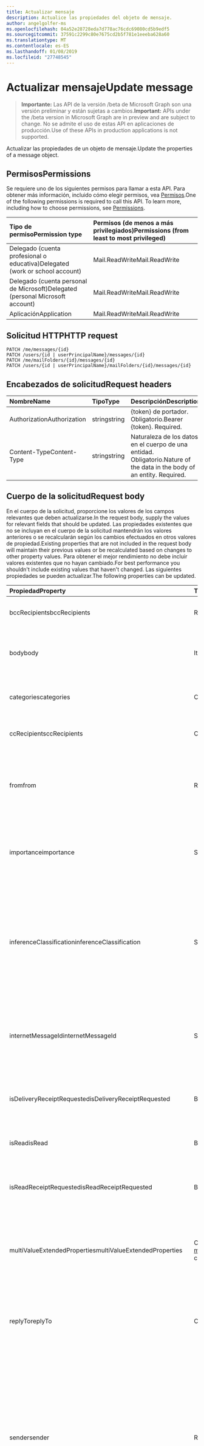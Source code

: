 ```yaml
---
title: Actualizar mensaje
description: Actualice las propiedades del objeto de mensaje.
author: angelgolfer-ms
ms.openlocfilehash: 04a52e28728eda7d778ac76cdc69080cd5b9edf5
ms.sourcegitcommit: 37591c2299c80e7675cd2b5f781e1eeeba628a60
ms.translationtype: MT
ms.contentlocale: es-ES
ms.lasthandoff: 01/08/2019
ms.locfileid: "27748545"
---
```

# <a name="update-message"></a><span data-ttu-id="6360f-103">Actualizar mensaje</span><span class="sxs-lookup"><span data-stu-id="6360f-103">Update message</span></span>

> <span data-ttu-id="6360f-104">**Importante:** Las API de la versión /beta de Microsoft Graph son una versión preliminar y están sujetas a cambios.</span><span class="sxs-lookup"><span data-stu-id="6360f-104">**Important:** APIs under the /beta version in Microsoft Graph are in preview and are subject to change.</span></span> <span data-ttu-id="6360f-105">No se admite el uso de estas API en aplicaciones de producción.</span><span class="sxs-lookup"><span data-stu-id="6360f-105">Use of these APIs in production applications is not supported.</span></span>

<span data-ttu-id="6360f-106">Actualizar las propiedades de un objeto de mensaje.</span><span class="sxs-lookup"><span data-stu-id="6360f-106">Update the properties of a message object.</span></span>
## <a name="permissions"></a><span data-ttu-id="6360f-107">Permisos</span><span class="sxs-lookup"><span data-stu-id="6360f-107">Permissions</span></span>
<span data-ttu-id="6360f-p102">Se requiere uno de los siguientes permisos para llamar a esta API. Para obtener más información, incluido cómo elegir permisos, vea [Permisos](/graph/permissions-reference).</span><span class="sxs-lookup"><span data-stu-id="6360f-p102">One of the following permissions is required to call this API. To learn more, including how to choose permissions, see [Permissions](/graph/permissions-reference).</span></span>

|<span data-ttu-id="6360f-110">Tipo de permiso</span><span class="sxs-lookup"><span data-stu-id="6360f-110">Permission type</span></span>      | <span data-ttu-id="6360f-111">Permisos (de menos a más privilegiados)</span><span class="sxs-lookup"><span data-stu-id="6360f-111">Permissions (from least to most privileged)</span></span>              |
|:--------------------|:---------------------------------------------------------|
|<span data-ttu-id="6360f-112">Delegado (cuenta profesional o educativa)</span><span class="sxs-lookup"><span data-stu-id="6360f-112">Delegated (work or school account)</span></span> | <span data-ttu-id="6360f-113">Mail.ReadWrite</span><span class="sxs-lookup"><span data-stu-id="6360f-113">Mail.ReadWrite</span></span>    |
|<span data-ttu-id="6360f-114">Delegado (cuenta personal de Microsoft)</span><span class="sxs-lookup"><span data-stu-id="6360f-114">Delegated (personal Microsoft account)</span></span> | <span data-ttu-id="6360f-115">Mail.ReadWrite</span><span class="sxs-lookup"><span data-stu-id="6360f-115">Mail.ReadWrite</span></span>    |
|<span data-ttu-id="6360f-116">Aplicación</span><span class="sxs-lookup"><span data-stu-id="6360f-116">Application</span></span> | <span data-ttu-id="6360f-117">Mail.ReadWrite</span><span class="sxs-lookup"><span data-stu-id="6360f-117">Mail.ReadWrite</span></span> |

## <a name="http-request"></a><span data-ttu-id="6360f-118">Solicitud HTTP</span><span class="sxs-lookup"><span data-stu-id="6360f-118">HTTP request</span></span>
<!-- { "blockType": "ignored" } -->
```http
PATCH /me/messages/{id}
PATCH /users/{id | userPrincipalName}/messages/{id}
PATCH /me/mailFolders/{id}/messages/{id}
PATCH /users/{id | userPrincipalName}/mailFolders/{id}/messages/{id}
```
## <a name="request-headers"></a><span data-ttu-id="6360f-119">Encabezados de solicitud</span><span class="sxs-lookup"><span data-stu-id="6360f-119">Request headers</span></span>
| <span data-ttu-id="6360f-120">Nombre</span><span class="sxs-lookup"><span data-stu-id="6360f-120">Name</span></span>       | <span data-ttu-id="6360f-121">Tipo</span><span class="sxs-lookup"><span data-stu-id="6360f-121">Type</span></span> | <span data-ttu-id="6360f-122">Descripción</span><span class="sxs-lookup"><span data-stu-id="6360f-122">Description</span></span>|
|:-----------|:------|:----------|
| <span data-ttu-id="6360f-123">Authorization</span><span class="sxs-lookup"><span data-stu-id="6360f-123">Authorization</span></span>  | <span data-ttu-id="6360f-124">string</span><span class="sxs-lookup"><span data-stu-id="6360f-124">string</span></span>  | <span data-ttu-id="6360f-p103">{token} de portador. Obligatorio.</span><span class="sxs-lookup"><span data-stu-id="6360f-p103">Bearer {token}. Required.</span></span> |
| <span data-ttu-id="6360f-127">Content-Type</span><span class="sxs-lookup"><span data-stu-id="6360f-127">Content-Type</span></span> | <span data-ttu-id="6360f-128">string</span><span class="sxs-lookup"><span data-stu-id="6360f-128">string</span></span>  | <span data-ttu-id="6360f-p104">Naturaleza de los datos en el cuerpo de una entidad. Obligatorio.</span><span class="sxs-lookup"><span data-stu-id="6360f-p104">Nature of the data in the body of an entity. Required.</span></span> |
## <a name="request-body"></a><span data-ttu-id="6360f-131">Cuerpo de la solicitud</span><span class="sxs-lookup"><span data-stu-id="6360f-131">Request body</span></span>
<span data-ttu-id="6360f-132">En el cuerpo de la solicitud, proporcione los valores de los campos relevantes que deben actualizarse.</span><span class="sxs-lookup"><span data-stu-id="6360f-132">In the request body, supply the values for relevant fields that should be updated.</span></span> <span data-ttu-id="6360f-133">Las propiedades existentes que no se incluyan en el cuerpo de la solicitud mantendrán los valores anteriores o se recalcularán según los cambios efectuados en otros valores de propiedad.</span><span class="sxs-lookup"><span data-stu-id="6360f-133">Existing properties that are not included in the request body will maintain their previous values or be recalculated based on changes to other property values.</span></span> <span data-ttu-id="6360f-134">Para obtener el mejor rendimiento no debe incluir valores existentes que no hayan cambiado.</span><span class="sxs-lookup"><span data-stu-id="6360f-134">For best performance you shouldn't include existing values that haven't changed.</span></span> <span data-ttu-id="6360f-135">Las siguientes propiedades se pueden actualizar.</span><span class="sxs-lookup"><span data-stu-id="6360f-135">The following properties can be updated.</span></span>

| <span data-ttu-id="6360f-136">Propiedad</span><span class="sxs-lookup"><span data-stu-id="6360f-136">Property</span></span>     | <span data-ttu-id="6360f-137">Tipo</span><span class="sxs-lookup"><span data-stu-id="6360f-137">Type</span></span>   |<span data-ttu-id="6360f-138">Descripción</span><span class="sxs-lookup"><span data-stu-id="6360f-138">Description</span></span>|
|:---------------|:--------|:----------|
|<span data-ttu-id="6360f-139">bccRecipients</span><span class="sxs-lookup"><span data-stu-id="6360f-139">bccRecipients</span></span>|<span data-ttu-id="6360f-140">Recipient</span><span class="sxs-lookup"><span data-stu-id="6360f-140">Recipient</span></span>|<span data-ttu-id="6360f-141">Los destinatarios de CCO del mensaje.</span><span class="sxs-lookup"><span data-stu-id="6360f-141">The Bcc recipients for the message.</span></span> |
|<span data-ttu-id="6360f-142">body</span><span class="sxs-lookup"><span data-stu-id="6360f-142">body</span></span>|<span data-ttu-id="6360f-143">ItemBody</span><span class="sxs-lookup"><span data-stu-id="6360f-143">ItemBody</span></span>|<span data-ttu-id="6360f-144">El cuerpo del mensaje.</span><span class="sxs-lookup"><span data-stu-id="6360f-144">The body of the message.</span></span> <span data-ttu-id="6360f-145">Actualizable sólo si isDraft = true.</span><span class="sxs-lookup"><span data-stu-id="6360f-145">Updatable only if isDraft = true.</span></span>|
|<span data-ttu-id="6360f-146">categories</span><span class="sxs-lookup"><span data-stu-id="6360f-146">categories</span></span>|<span data-ttu-id="6360f-147">Colección String</span><span class="sxs-lookup"><span data-stu-id="6360f-147">String collection</span></span>|<span data-ttu-id="6360f-148">Las categorías asociadas al mensaje.</span><span class="sxs-lookup"><span data-stu-id="6360f-148">The categories associated with the message.</span></span>|
|<span data-ttu-id="6360f-149">ccRecipients</span><span class="sxs-lookup"><span data-stu-id="6360f-149">ccRecipients</span></span>|<span data-ttu-id="6360f-150">Colección Recipient</span><span class="sxs-lookup"><span data-stu-id="6360f-150">Recipient collection</span></span>|<span data-ttu-id="6360f-151">Los destinatarios de Cc del mensaje.</span><span class="sxs-lookup"><span data-stu-id="6360f-151">The Cc recipients for the message.</span></span> |
|<span data-ttu-id="6360f-152">from</span><span class="sxs-lookup"><span data-stu-id="6360f-152">from</span></span>|<span data-ttu-id="6360f-153">Recipient</span><span class="sxs-lookup"><span data-stu-id="6360f-153">Recipient</span></span>|<span data-ttu-id="6360f-154">El propietario del buzón y el remitente del mensaje.</span><span class="sxs-lookup"><span data-stu-id="6360f-154">The mailbox owner and sender of the message.</span></span> <span data-ttu-id="6360f-155">Debe corresponder con el buzón real que se usa.</span><span class="sxs-lookup"><span data-stu-id="6360f-155">Must correspond to the actual mailbox used.</span></span> |
|<span data-ttu-id="6360f-156">importance</span><span class="sxs-lookup"><span data-stu-id="6360f-156">importance</span></span>|<span data-ttu-id="6360f-157">String</span><span class="sxs-lookup"><span data-stu-id="6360f-157">String</span></span>|<span data-ttu-id="6360f-p108">La importancia del mensaje. Los valores posibles son: `Low`, `Normal`, `High`.</span><span class="sxs-lookup"><span data-stu-id="6360f-p108">The importance of the message. Possible values are: `Low`, `Normal`, `High`.</span></span>|
|<span data-ttu-id="6360f-160">inferenceClassification</span><span class="sxs-lookup"><span data-stu-id="6360f-160">inferenceClassification</span></span> | <span data-ttu-id="6360f-161">String</span><span class="sxs-lookup"><span data-stu-id="6360f-161">String</span></span> | <span data-ttu-id="6360f-p109">La clasificación del mensaje para el usuario, según relevancia inferida, importancia o según una invalidación explícita. Los valores posibles son: `focused` o `other`.</span><span class="sxs-lookup"><span data-stu-id="6360f-p109">The classification of the message for the user, based on inferred relevance or importance, or on an explicit override. Possible values are: `focused` or `other`.</span></span> |
|<span data-ttu-id="6360f-164">internetMessageId</span><span class="sxs-lookup"><span data-stu-id="6360f-164">internetMessageId</span></span> |<span data-ttu-id="6360f-165">String</span><span class="sxs-lookup"><span data-stu-id="6360f-165">String</span></span> |<span data-ttu-id="6360f-166">El identificador del mensaje en el formato especificado por [RFC2822](https://www.ietf.org/rfc/rfc2822.txt).</span><span class="sxs-lookup"><span data-stu-id="6360f-166">The message ID in the format specified by [RFC2822](https://www.ietf.org/rfc/rfc2822.txt).</span></span> <span data-ttu-id="6360f-167">Actualizable sólo si isDraft = true.</span><span class="sxs-lookup"><span data-stu-id="6360f-167">Updatable only if isDraft = true.</span></span>|
|<span data-ttu-id="6360f-168">isDeliveryReceiptRequested</span><span class="sxs-lookup"><span data-stu-id="6360f-168">isDeliveryReceiptRequested</span></span>|<span data-ttu-id="6360f-169">Booleano</span><span class="sxs-lookup"><span data-stu-id="6360f-169">Boolean</span></span>|<span data-ttu-id="6360f-170">Indica si se solicita confirmación de lectura para el mensaje.</span><span class="sxs-lookup"><span data-stu-id="6360f-170">Indicates whether a read receipt is requested for the message.</span></span>|
|<span data-ttu-id="6360f-171">isRead</span><span class="sxs-lookup"><span data-stu-id="6360f-171">isRead</span></span>|<span data-ttu-id="6360f-172">Booleano</span><span class="sxs-lookup"><span data-stu-id="6360f-172">Boolean</span></span>|<span data-ttu-id="6360f-173">Indica si se ha leído el mensaje.</span><span class="sxs-lookup"><span data-stu-id="6360f-173">Indicates whether the message has been read.</span></span>|
|<span data-ttu-id="6360f-174">isReadReceiptRequested</span><span class="sxs-lookup"><span data-stu-id="6360f-174">isReadReceiptRequested</span></span>|<span data-ttu-id="6360f-175">Booleano</span><span class="sxs-lookup"><span data-stu-id="6360f-175">Boolean</span></span>|<span data-ttu-id="6360f-176">Indica si se solicita confirmación de lectura para el mensaje.</span><span class="sxs-lookup"><span data-stu-id="6360f-176">Indicates whether a read receipt is requested for the message.</span></span>|
|<span data-ttu-id="6360f-177">multiValueExtendedProperties</span><span class="sxs-lookup"><span data-stu-id="6360f-177">multiValueExtendedProperties</span></span>|<span data-ttu-id="6360f-178">Colección [multiValueLegacyExtendedProperty](../resources/multivaluelegacyextendedproperty.md)</span><span class="sxs-lookup"><span data-stu-id="6360f-178">[multiValueLegacyExtendedProperty](../resources/multivaluelegacyextendedproperty.md) collection</span></span>| <span data-ttu-id="6360f-179">La colección de propiedades extendidas de varios valores definidos para el mensaje.</span><span class="sxs-lookup"><span data-stu-id="6360f-179">The collection of multi-value extended properties defined for the message.</span></span> <span data-ttu-id="6360f-180">Admite valores NULL.</span><span class="sxs-lookup"><span data-stu-id="6360f-180">Nullable.</span></span>|
|<span data-ttu-id="6360f-181">replyTo</span><span class="sxs-lookup"><span data-stu-id="6360f-181">replyTo</span></span>|<span data-ttu-id="6360f-182">Colección Recipient</span><span class="sxs-lookup"><span data-stu-id="6360f-182">Recipient collection</span></span>|<span data-ttu-id="6360f-183">Las direcciones de correo electrónico que se utilizan al responder.</span><span class="sxs-lookup"><span data-stu-id="6360f-183">The email addresses to use when replying.</span></span> <span data-ttu-id="6360f-184">Actualizable sólo si isDraft = true.</span><span class="sxs-lookup"><span data-stu-id="6360f-184">Updatable only if isDraft = true.</span></span>|
|<span data-ttu-id="6360f-185">sender</span><span class="sxs-lookup"><span data-stu-id="6360f-185">sender</span></span>|<span data-ttu-id="6360f-186">Recipient</span><span class="sxs-lookup"><span data-stu-id="6360f-186">Recipient</span></span>|<span data-ttu-id="6360f-187">La cuenta que se utiliza realmente para generar el mensaje.</span><span class="sxs-lookup"><span data-stu-id="6360f-187">The account that is actually used to generate the message.</span></span> <span data-ttu-id="6360f-188">Actualizable cuando se envía un mensaje desde un [buzón compartido](https://docs.microsoft.com/en-us/exchange/collaboration/shared-mailboxes/shared-mailboxes)o enviar un mensaje como un [delegado](https://support.office.com/en-us/article/allow-someone-else-to-manage-your-mail-and-calendar-41c40c04-3bd1-4d22-963a-28eafec25926).</span><span class="sxs-lookup"><span data-stu-id="6360f-188">Updatable when sending a message from a [shared mailbox](https://docs.microsoft.com/en-us/exchange/collaboration/shared-mailboxes/shared-mailboxes), or sending a message as a [delegate](https://support.office.com/en-us/article/allow-someone-else-to-manage-your-mail-and-calendar-41c40c04-3bd1-4d22-963a-28eafec25926).</span></span> <span data-ttu-id="6360f-189">En cualquier caso, el valor debe corresponder al buzón real que se usa.</span><span class="sxs-lookup"><span data-stu-id="6360f-189">In any case, the value must correspond to the actual mailbox used.</span></span>|
|<span data-ttu-id="6360f-190">singleValueExtendedProperties</span><span class="sxs-lookup"><span data-stu-id="6360f-190">singleValueExtendedProperties</span></span>|<span data-ttu-id="6360f-191">Colección [singleValueLegacyExtendedProperty](../resources/singlevaluelegacyextendedproperty.md)</span><span class="sxs-lookup"><span data-stu-id="6360f-191">[singleValueLegacyExtendedProperty](../resources/singlevaluelegacyextendedproperty.md) collection</span></span>| <span data-ttu-id="6360f-192">La colección de propiedades extendidas de valor único definido para el mensaje.</span><span class="sxs-lookup"><span data-stu-id="6360f-192">The collection of single-value extended properties defined for the message.</span></span> <span data-ttu-id="6360f-193">Admite valores NULL.</span><span class="sxs-lookup"><span data-stu-id="6360f-193">Nullable.</span></span>|
|<span data-ttu-id="6360f-194">subject</span><span class="sxs-lookup"><span data-stu-id="6360f-194">subject</span></span>|<span data-ttu-id="6360f-195">String</span><span class="sxs-lookup"><span data-stu-id="6360f-195">String</span></span>|<span data-ttu-id="6360f-196">El asunto del mensaje.</span><span class="sxs-lookup"><span data-stu-id="6360f-196">The subject of the message.</span></span> <span data-ttu-id="6360f-197">Actualizable sólo si isDraft = true.</span><span class="sxs-lookup"><span data-stu-id="6360f-197">Updatable only if isDraft = true.</span></span>|
|<span data-ttu-id="6360f-198">toRecipients</span><span class="sxs-lookup"><span data-stu-id="6360f-198">toRecipients</span></span>|<span data-ttu-id="6360f-199">Colección Recipient</span><span class="sxs-lookup"><span data-stu-id="6360f-199">Recipient collection</span></span>|<span data-ttu-id="6360f-200">Los destinatarios para el mensaje.</span><span class="sxs-lookup"><span data-stu-id="6360f-200">The To recipients for the message.</span></span> |

<span data-ttu-id="6360f-201">Dado que el recurso **message** admite [extensiones](/graph/extensibility-overview), puede utilizar la operación `PATCH` para agregar, actualizar o eliminar sus propios datos específicos de la aplicación en las propiedades personalizadas de una extensión en una instancia **message** existente.</span><span class="sxs-lookup"><span data-stu-id="6360f-201">Since the **message** resource supports [extensions](/graph/extensibility-overview), you can use the `PATCH` operation to add, update, or delete your own app-specific data in custom properties of an extension in an existing **message** instance.</span></span>

## <a name="response"></a><span data-ttu-id="6360f-202">Respuesta</span><span class="sxs-lookup"><span data-stu-id="6360f-202">Response</span></span>

<span data-ttu-id="6360f-203">Si se ejecuta correctamente, este método devuelve un código de respuesta `200 OK` y el objeto [message](../resources/message.md) actualizado en el cuerpo de la respuesta.</span><span class="sxs-lookup"><span data-stu-id="6360f-203">If successful, this method returns a `200 OK` response code and updated [message](../resources/message.md) object in the response body.</span></span>
## <a name="example"></a><span data-ttu-id="6360f-204">Ejemplo</span><span class="sxs-lookup"><span data-stu-id="6360f-204">Example</span></span>
##### <a name="request"></a><span data-ttu-id="6360f-205">Solicitud</span><span class="sxs-lookup"><span data-stu-id="6360f-205">Request</span></span>
<span data-ttu-id="6360f-206">Aquí tiene un ejemplo de la solicitud.</span><span class="sxs-lookup"><span data-stu-id="6360f-206">Here is an example of the request.</span></span>
<!-- {
  "blockType": "request",
  "name": "update_message"
}-->
```http
PATCH https://graph.microsoft.com/beta/me/messages/{id}
Content-type: application/json
Content-length: 248

{
  "subject": "subject-value",
  "body": {
    "contentType": "",
    "content": "content-value"
  },
  "inferenceClassification": "other"
}
```
##### <a name="response"></a><span data-ttu-id="6360f-207">Respuesta</span><span class="sxs-lookup"><span data-stu-id="6360f-207">Response</span></span>
<span data-ttu-id="6360f-p116">Aquí tiene un ejemplo de la respuesta. Nota: Puede que el objeto de respuesta que aparece aquí se trunque para abreviar. Todas las propiedades se devolverán de una llamada real.</span><span class="sxs-lookup"><span data-stu-id="6360f-p116">Here is an example of the response. Note: The response object shown here may be truncated for brevity. All of the properties will be returned from an actual call.</span></span>
<!-- {
  "blockType": "response",
  "truncated": true,
  "@odata.type": "microsoft.graph.message"
} -->
```http
HTTP/1.1 200 OK
Content-type: application/json
Content-length: 248

{
  "receivedDateTime": "2016-10-19T10:37:00Z",
  "sentDateTime": "2016-10-19T10:37:00Z",
  "hasAttachments": true,
  "subject": "subject-value",
  "body": {
    "contentType": "",
    "content": "content-value"
  },
  "bodyPreview": "bodyPreview-value",
  "inferenceClassification": "other"
}
```

## <a name="see-also"></a><span data-ttu-id="6360f-211">Vea también</span><span class="sxs-lookup"><span data-stu-id="6360f-211">See also</span></span>

- [<span data-ttu-id="6360f-212">Agregar datos personalizados a los recursos mediante extensiones</span><span class="sxs-lookup"><span data-stu-id="6360f-212">Add custom data to resources using extensions</span></span>](/graph/extensibility-overview)
- [<span data-ttu-id="6360f-213">Agregar datos personalizados a usuarios mediante extensiones abiertas (versión preliminar)</span><span class="sxs-lookup"><span data-stu-id="6360f-213">Add custom data to users using open extensions (preview)</span></span>](/graph/extensibility-open-users)
- [<span data-ttu-id="6360f-214">Agregar datos personalizados a grupos mediante extensiones de esquema (versión preliminar)</span><span class="sxs-lookup"><span data-stu-id="6360f-214">Add custom data to groups using schema extensions (preview)</span></span>](/graph/extensibility-schema-groups)

<!-- uuid: 8fcb5dbc-d5aa-4681-8e31-b001d5168d79
2015-10-25 14:57:30 UTC -->
<!-- {
  "type": "#page.annotation",
  "description": "Update message",
  "keywords": "",
  "section": "documentation",
  "tocPath": ""
}-->
